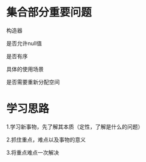 # 集合部分重要问题

构造器

是否允许null值

是否有序

具体的使用场景

是否需要重新分配空间



# 学习思路

1.学习新事物，先了解其本质（定性，了解是什么的问题）

2.抓住重点，难点以及事物的意义

3.将重点难点一次解决